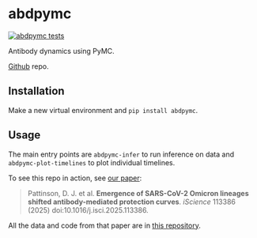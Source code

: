 # abdpymc

[![abdpymc tests](https://github.com/davipatti/abdpymc/actions/workflows/run-tests.yml/badge.svg)](https://github.com/davipatti/abdpymc/actions/workflows/run-tests.yml)

Antibody dynamics using PyMC.

[Github](https://github.com/davipatti/abdpymc) repo.

## Installation

Make a new virtual environment and  `pip install abdpymc`.

## Usage

The main entry points are `abdpymc-infer` to run inference on data and `abdpymc-plot-timelines` to
plot individual timelines.

To see this repo in action, see [our paper](https://www.cell.com/iscience/fulltext/S2589-0042(25)01647-5):

> Pattinson, D. J. et al. **Emergence of SARS-CoV-2 Omicron lineages shifted
> antibody-mediated protection curves**. *iScience* 113386 (2025)
> doi:10.1016/j.isci.2025.113386.

All the data and code from that paper are in [this
repository](https://doi.org/10.17632/r7675pg8hf.1).